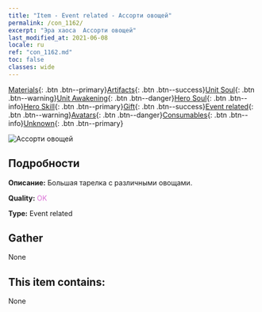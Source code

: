 ```yaml
---
title: "Item - Event related - Ассорти овощей"
permalink: /con_1162/
excerpt: "Эра хаоса  Ассорти овощей"
last_modified_at: 2021-06-08
locale: ru
ref: "con_1162.md"
toc: false
classes: wide
---
```

 [Materials](/ItemsRU/){: .btn .btn--primary}[Artifacts](/ItemsRU/Artifacts/){: .btn .btn--success}[Unit Soul](/ItemsRU/UnitSoul/){: .btn .btn--warning}[Unit Awakening](/ItemsRU/UnitAwakening/){: .btn .btn--danger}[Hero Soul](/ItemsRU/HeroSoul/){: .btn .btn--info}[Hero Skill](/ItemsRU/HeroSkill/){: .btn .btn--primary}[Gift](/ItemsRU/Gift/){: .btn .btn--success}[Event related](/ItemsRU/Events/){: .btn .btn--warning}[Avatars](/ItemsRU/Avatars/){: .btn .btn--danger}[Consumables](/ItemsRU/Consumables/){: .btn .btn--info}[Unknown](/ItemsRU/Unknown/){: .btn .btn--primary}

 ![Ассорти овощей](/images/t/i_8150012.png)

## Подробности
 **Описание:** Большая тарелка с различными овощами.

 **Quality:** <span style="color: #DA70D6">OK</span>

 **Type:** Event related

## Gather

  None

## This item contains:

  None

